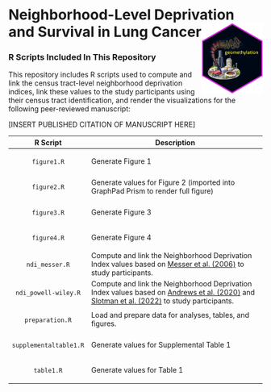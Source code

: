 Neighborhood-Level Deprivation and Survival in Lung Cancer <img src='../hex/geomethylation.png' width='120' align='right' />
===================================================

### R Scripts Included In This Repository

This repository includes R scripts used to compute and link the census tract-level neighborhood deprivation indices, link these values to the study participants using their census tract identification, and render the visualizations for the following peer-reviewed manuscript:

[INSERT PUBLISHED CITATION OF MANUSCRIPT HERE]

<table>
<colgroup>
<col width='20%' />
<col width='80%' />
</colgroup>
<thead>
<tr class='header'>
<th>R Script</th>
<th>Description</th>
</tr>
</thead>
<tbody>
<tr>
<td><p align='center'><code>figure1.R</code></p></td>
<td>Generate Figure 1</td>
</tr>
<tr>
<td><p align='center'><code>figure2.R</code></p></td>
<td>Generate values for Figure 2 (imported into GraphPad Prism to render full figure)</td>
</tr>
<tr>
<td><p align='center'><code>figure3.R</code></p></td>
<td>Generate Figure 3</td>
</tr>
<tr>
<td><p align='center'><code>figure4.R</code></p></td>
<td>Generate Figure 4</td>
</tr>
<tr>
<td><p align='center'><code>ndi_messer.R</code></td>
<td>Compute and link the Neighborhood Deprivation Index values based on <a href='https://doi.org/10.1007/s11524-006-9094-x'>Messer et al. (2006)</a> to study participants.</td>
</tr>
<tr>
<td><p align='center'><code>ndi_powell-wiley.R</code></p></td>
<td>Compute and link the Neighborhood Deprivation Index values based on <a href='https://doi.org/10.1080/17445647.2020.1750066'>Andrews et al. (2020)</a> and <a href='https://doi.org/10.1016/j.dib.2022.108002'>Slotman et al. (2022)</a> to study participants.</td>
</tr>
<tr>
<td><p align='center'><code>preparation.R</code></td>
<td>Load and prepare data for analyses, tables, and figures.</td>
</tr>
<tr>
<td><p align='center'><code>supplementaltable1.R</code></p></td>
<td>Generate values for Supplemental Table 1</td>
</tr>
<tr>
<td><p align='center'><code>table1.R</code></p></td>
<td>Generate values for Table 1</td>
</tbody>
</table>
